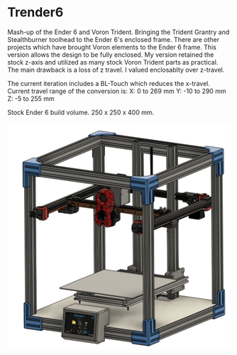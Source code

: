 # Trender6
Mash-up of the Ender 6 and Voron Trident.   Bringing the Trident Grantry and Stealthburner toolhead to the Ender 6's enclosed frame.  There are other projects which have brought Voron elements to the Ender 6 frame.  This version allows the design to be fully enclosed.    My version retained the stock z-axis and utilized as many stock Voron Trident parts as practical.   The main drawback is a loss of z travel.  I valued enclosablty over z-travel.

The current iteration includes a BL-Touch which reduces the x-travel.  Current travel range of the conversion is:
  X:   0 to 269 mm
  Y: -10 to 290 mm
  Z:  -5 to 255 mm

Stock Ender 6 build volume. 250 x 250 x 400 mm.

![This is an image](https://github.com/Nicholas-Barnes-Ohio/Trender6/blob/main/Images/Trender6_CAD_Overview.png)
